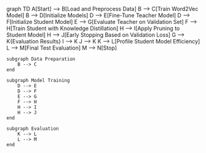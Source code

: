 graph TD
    A[Start] --> B[Load and Preprocess Data]
    B --> C[Train Word2Vec Model]
    B --> D[Initialize Models]
    D --> E[Fine-Tune Teacher Model]
    D --> F[Initialize Student Model]
    E --> G[Evaluate Teacher on Validation Set]
    F --> H[Train Student with Knowledge Distillation]
    H --> I[Apply Pruning to Student Model]
    H --> J[Early Stopping Based on Validation Loss]
    G --> K{Evaluation Results}
    I --> K
    J --> K
    K --> L[Profile Student Model Efficiency]
    L --> M[Final Test Evaluation]
    M --> N[Stop]

    subgraph Data Preparation
        B --> C
    end

    subgraph Model Training
        D --> E
        D --> F
        E --> G
        F --> H
        H --> I
        H --> J
    end

    subgraph Evaluation
        K --> L
        L --> M
    end
